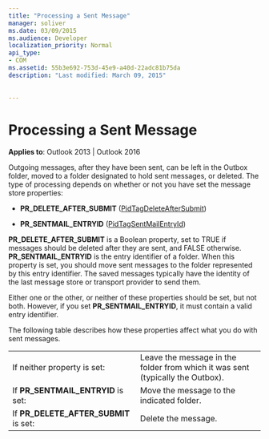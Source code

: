 ```yaml
---
title: "Processing a Sent Message"
manager: soliver
ms.date: 03/09/2015
ms.audience: Developer
localization_priority: Normal
api_type:
- COM
ms.assetid: 55b3e692-753d-45e9-a40d-22adc81b75da
description: "Last modified: March 09, 2015"
 
 
---
```


# Processing a Sent Message

  
  
**Applies to**: Outlook 2013 | Outlook 2016 
  
Outgoing messages, after they have been sent, can be left in the Outbox folder, moved to a folder designated to hold sent messages, or deleted. The type of processing depends on whether or not you have set the message store properties:
  
- **PR_DELETE_AFTER_SUBMIT** ([PidTagDeleteAfterSubmit](pidtagdeleteaftersubmit-canonical-property.md)) 
    
- **PR_SENTMAIL_ENTRYID** ([PidTagSentMailEntryId](pidtagsentmailentryid-canonical-property.md)) 
    
 **PR_DELETE_AFTER_SUBMIT** is a Boolean property, set to TRUE if messages should be deleted after they are sent, and FALSE otherwise. **PR_SENTMAIL_ENTRYID** is the entry identifier of a folder. When this property is set, you should move sent messages to the folder represented by this entry identifier. The saved messages typically have the identity of the last message store or transport provider to send them. 
  
Either one or the other, or neither of these properties should be set, but not both. However, if you set **PR_SENTMAIL_ENTRYID**, it must contain a valid entry identifier. 
  
The following table describes how these properties affect what you do with sent messages.
  
|||
|:-----|:-----|
|If neither property is set:  <br/> |Leave the message in the folder from which it was sent (typically the Outbox).  <br/> |
|If **PR_SENTMAIL_ENTRYID** is set:  <br/> |Move the message to the indicated folder.  <br/> |
|If **PR_DELETE_AFTER_SUBMIT** is set:  <br/> |Delete the message.  <br/> |
   

